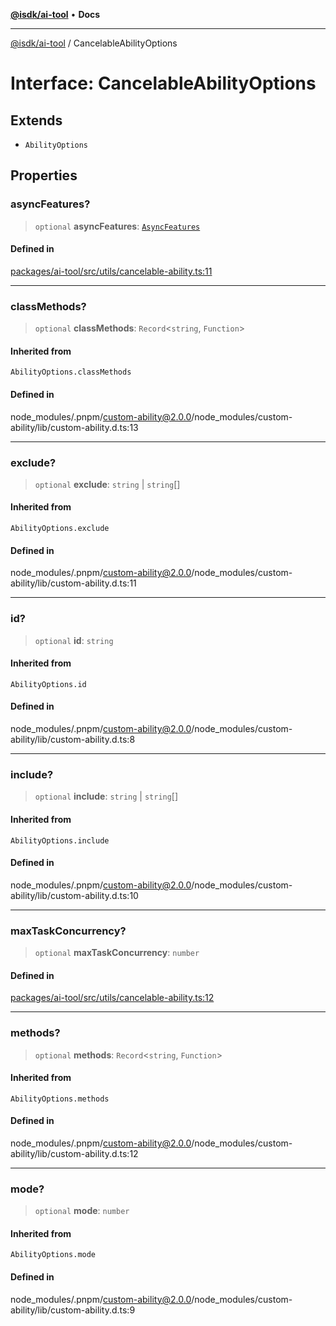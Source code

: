 [**@isdk/ai-tool**](../README.md) • **Docs**

***

[@isdk/ai-tool](../globals.md) / CancelableAbilityOptions

# Interface: CancelableAbilityOptions

## Extends

- `AbilityOptions`

## Properties

### asyncFeatures?

> `optional` **asyncFeatures**: [`AsyncFeatures`](../enumerations/AsyncFeatures.md)

#### Defined in

[packages/ai-tool/src/utils/cancelable-ability.ts:11](https://github.com/isdk/ai-tool.js/blob/b0813174e9b350ae47231f8e5f885150313123b0/src/utils/cancelable-ability.ts#L11)

***

### classMethods?

> `optional` **classMethods**: `Record`\<`string`, `Function`\>

#### Inherited from

`AbilityOptions.classMethods`

#### Defined in

node\_modules/.pnpm/custom-ability@2.0.0/node\_modules/custom-ability/lib/custom-ability.d.ts:13

***

### exclude?

> `optional` **exclude**: `string` \| `string`[]

#### Inherited from

`AbilityOptions.exclude`

#### Defined in

node\_modules/.pnpm/custom-ability@2.0.0/node\_modules/custom-ability/lib/custom-ability.d.ts:11

***

### id?

> `optional` **id**: `string`

#### Inherited from

`AbilityOptions.id`

#### Defined in

node\_modules/.pnpm/custom-ability@2.0.0/node\_modules/custom-ability/lib/custom-ability.d.ts:8

***

### include?

> `optional` **include**: `string` \| `string`[]

#### Inherited from

`AbilityOptions.include`

#### Defined in

node\_modules/.pnpm/custom-ability@2.0.0/node\_modules/custom-ability/lib/custom-ability.d.ts:10

***

### maxTaskConcurrency?

> `optional` **maxTaskConcurrency**: `number`

#### Defined in

[packages/ai-tool/src/utils/cancelable-ability.ts:12](https://github.com/isdk/ai-tool.js/blob/b0813174e9b350ae47231f8e5f885150313123b0/src/utils/cancelable-ability.ts#L12)

***

### methods?

> `optional` **methods**: `Record`\<`string`, `Function`\>

#### Inherited from

`AbilityOptions.methods`

#### Defined in

node\_modules/.pnpm/custom-ability@2.0.0/node\_modules/custom-ability/lib/custom-ability.d.ts:12

***

### mode?

> `optional` **mode**: `number`

#### Inherited from

`AbilityOptions.mode`

#### Defined in

node\_modules/.pnpm/custom-ability@2.0.0/node\_modules/custom-ability/lib/custom-ability.d.ts:9
